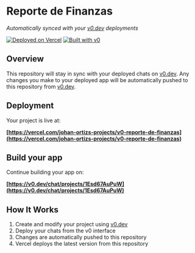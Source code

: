 # Reporte de Finanzas

*Automatically synced with your [v0.dev](https://v0.dev) deployments*

[![Deployed on Vercel](https://img.shields.io/badge/Deployed%20on-Vercel-black?style=for-the-badge&logo=vercel)](https://vercel.com/johan-ortizs-projects/v0-reporte-de-finanzas)
[![Built with v0](https://img.shields.io/badge/Built%20with-v0.dev-black?style=for-the-badge)](https://v0.dev/chat/projects/1Esd67AuPuW)

## Overview

This repository will stay in sync with your deployed chats on [v0.dev](https://v0.dev).
Any changes you make to your deployed app will be automatically pushed to this repository from [v0.dev](https://v0.dev).

## Deployment

Your project is live at:

**[https://vercel.com/johan-ortizs-projects/v0-reporte-de-finanzas](https://vercel.com/johan-ortizs-projects/v0-reporte-de-finanzas)**

## Build your app

Continue building your app on:

**[https://v0.dev/chat/projects/1Esd67AuPuW](https://v0.dev/chat/projects/1Esd67AuPuW)**

## How It Works

1. Create and modify your project using [v0.dev](https://v0.dev)
2. Deploy your chats from the v0 interface
3. Changes are automatically pushed to this repository
4. Vercel deploys the latest version from this repository
